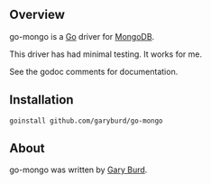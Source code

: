 ## Overview

go-mongo is a [Go](http://golang.org/) driver for [MongoDB](http://www.mongodb.org/). 

This driver has had minimal testing. It works for me. 

See the godoc comments for documentation.

## Installation

    goinstall github.com/garyburd/go-mongo

## About

go-mongo was written by [Gary Burd](http://gary.beagledreams.com/). 

